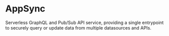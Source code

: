 # AppSync

Serverless GraphQL and Pub/Sub API service, providing a single entrypoint to securely query or update data from multiple datasources and APIs.
